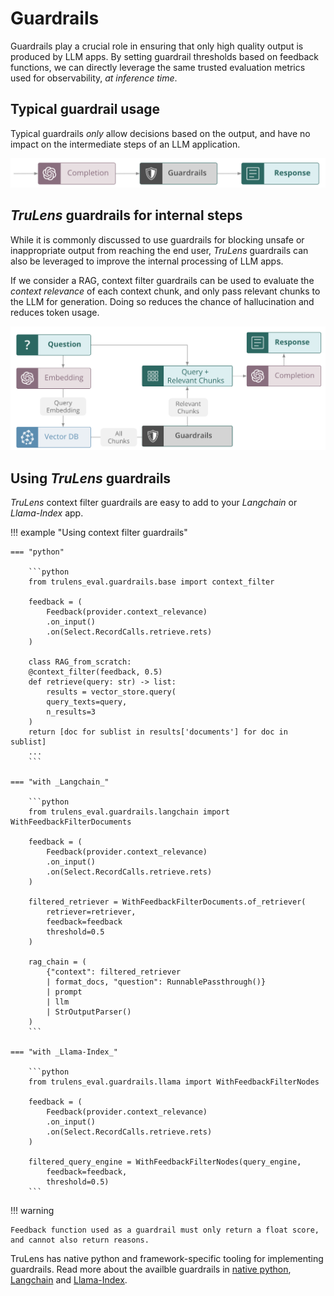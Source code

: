 # Guardrails

Guardrails play a crucial role in ensuring that only high quality output is produced by LLM apps. By setting guardrail thresholds based on feedback functions, we can directly leverage the same trusted evaluation metrics used for observability, *at inference time*.

## Typical guardrail usage

Typical guardrails *only* allow decisions based on the output, and have no impact on the intermediate steps of an LLM application.

![Standard Guardrails Flow](simple_guardrail_flow.png)

## _TruLens_ guardrails for internal steps

While it is commonly discussed to use guardrails for blocking unsafe or inappropriate output from reaching the end user, _TruLens_ guardrails can also be leveraged to improve the internal processing of LLM apps. 

If we consider a RAG, context filter guardrails can be used to evaluate the *context relevance* of each context chunk, and only pass relevant chunks to the LLM for generation. Doing so reduces the chance of hallucination and reduces token usage.

![Context Filtering with Guardrails](guardrail_context_filtering.png)

## Using _TruLens_ guardrails

_TruLens_ context filter guardrails are easy to add to your _Langchain_ or _Llama-Index_ app.

!!! example "Using context filter guardrails"

    === "python"

        ```python
        from trulens_eval.guardrails.base import context_filter

        feedback = (
            Feedback(provider.context_relevance)
            .on_input()
            .on(Select.RecordCalls.retrieve.rets)
        )

        class RAG_from_scratch:
        @context_filter(feedback, 0.5)
        def retrieve(query: str) -> list:
            results = vector_store.query(
            query_texts=query,
            n_results=3
        )
        return [doc for sublist in results['documents'] for doc in sublist]
        ...
        ```  

    === "with _Langchain_"

        ```python
        from trulens_eval.guardrails.langchain import WithFeedbackFilterDocuments

        feedback = (
            Feedback(provider.context_relevance)
            .on_input()
            .on(Select.RecordCalls.retrieve.rets)
        )

        filtered_retriever = WithFeedbackFilterDocuments.of_retriever(
            retriever=retriever,
            feedback=feedback
            threshold=0.5
        )

        rag_chain = (
            {"context": filtered_retriever 
            | format_docs, "question": RunnablePassthrough()}
            | prompt
            | llm
            | StrOutputParser()
        )
        ```  

    === "with _Llama-Index_"

        ```python
        from trulens_eval.guardrails.llama import WithFeedbackFilterNodes

        feedback = (
            Feedback(provider.context_relevance)
            .on_input()
            .on(Select.RecordCalls.retrieve.rets)
        )

        filtered_query_engine = WithFeedbackFilterNodes(query_engine,
            feedback=feedback,
            threshold=0.5)
        ```

!!! warning

    Feedback function used as a guardrail must only return a float score, and cannot also return reasons.

TruLens has native python and framework-specific tooling for implementing guardrails. Read more about the availble guardrails in [native python](../api/guardrails/base), [Langchain](../api/guardrails/langchain) and [Llama-Index](../api/guardrails/llama).